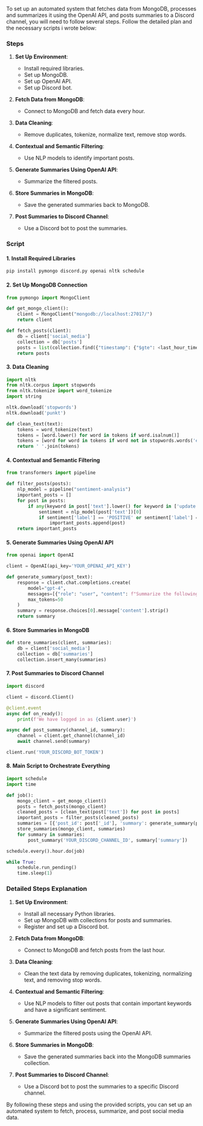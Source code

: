 To set up an automated system that fetches data from MongoDB, processes and summarizes it using the OpenAI API, and posts summaries to a Discord channel, you will need to follow several steps. Follow the detailed plan and the necessary scripts i wrote below:

### Steps

1. **Set Up Environment**:
   - Install required libraries.
   - Set up MongoDB.
   - Set up OpenAI API.
   - Set up Discord bot.

2. **Fetch Data from MongoDB**:
   - Connect to MongoDB and fetch data every hour.

3. **Data Cleaning**:
   - Remove duplicates, tokenize, normalize text, remove stop words.

4. **Contextual and Semantic Filtering**:
   - Use NLP models to identify important posts.

5. **Generate Summaries Using OpenAI API**:
   - Summarize the filtered posts.

6. **Store Summaries in MongoDB**:
   - Save the generated summaries back to MongoDB.

7. **Post Summaries to Discord Channel**:
   - Use a Discord bot to post the summaries.

### Script

#### 1. Install Required Libraries

```bash
pip install pymongo discord.py openai nltk schedule
```

#### 2. Set Up MongoDB Connection

```python
from pymongo import MongoClient

def get_mongo_client():
    client = MongoClient("mongodb://localhost:27017/")
    return client

def fetch_posts(client):
    db = client['social_media']
    collection = db['posts']
    posts = list(collection.find({"timestamp": {"$gte": <last_hour_timestamp>}}))
    return posts
```

#### 3. Data Cleaning

```python
import nltk
from nltk.corpus import stopwords
from nltk.tokenize import word_tokenize
import string

nltk.download('stopwords')
nltk.download('punkt')

def clean_text(text):
    tokens = word_tokenize(text)
    tokens = [word.lower() for word in tokens if word.isalnum()]
    tokens = [word for word in tokens if word not in stopwords.words('english')]
    return ' '.join(tokens)
```

#### 4. Contextual and Semantic Filtering

```python
from transformers import pipeline

def filter_posts(posts):
    nlp_model = pipeline("sentiment-analysis")
    important_posts = []
    for post in posts:
        if any(keyword in post['text'].lower() for keyword in ['update', 'announcement', 'change', 'development']):
            sentiment = nlp_model(post['text'])[0]
            if sentiment['label'] == 'POSITIVE' or sentiment['label'] == 'NEGATIVE':
                important_posts.append(post)
    return important_posts
```

#### 5. Generate Summaries Using OpenAI API

```python
from openai import OpenAI

client = OpenAI(api_key='YOUR_OPENAI_API_KEY')

def generate_summary(post_text):
    response = client.chat.completions.create(
        model="gpt-4",
        messages=[{"role": "user", "content": f"Summarize the following text: {post_text}"}],
        max_tokens=50
    )
    summary = response.choices[0].message['content'].strip()
    return summary

```

#### 6. Store Summaries in MongoDB

```python
def store_summaries(client, summaries):
    db = client['social_media']
    collection = db['summaries']
    collection.insert_many(summaries)
```

#### 7. Post Summaries to Discord Channel

```python
import discord

client = discord.Client()

@client.event
async def on_ready():
    print(f'We have logged in as {client.user}')

async def post_summary(channel_id, summary):
    channel = client.get_channel(channel_id)
    await channel.send(summary)

client.run('YOUR_DISCORD_BOT_TOKEN')
```

#### 8. Main Script to Orchestrate Everything

```python
import schedule
import time

def job():
    mongo_client = get_mongo_client()
    posts = fetch_posts(mongo_client)
    cleaned_posts = [clean_text(post['text']) for post in posts]
    important_posts = filter_posts(cleaned_posts)
    summaries = [{'post_id': post['_id'], 'summary': generate_summary(post['text'])} for post in important_posts]
    store_summaries(mongo_client, summaries)
    for summary in summaries:
        post_summary('YOUR_DISCORD_CHANNEL_ID', summary['summary'])

schedule.every().hour.do(job)

while True:
    schedule.run_pending()
    time.sleep(1)
```

### Detailed Steps Explanation

1. **Set Up Environment**:
   - Install all necessary Python libraries.
   - Set up MongoDB with collections for posts and summaries.
   - Register and set up a Discord bot.

2. **Fetch Data from MongoDB**:
   - Connect to MongoDB and fetch posts from the last hour.

3. **Data Cleaning**:
   - Clean the text data by removing duplicates, tokenizing, normalizing text, and removing stop words.

4. **Contextual and Semantic Filtering**:
   - Use NLP models to filter out posts that contain important keywords and have a significant sentiment.

5. **Generate Summaries Using OpenAI API**:
   - Summarize the filtered posts using the OpenAI API.

6. **Store Summaries in MongoDB**:
   - Save the generated summaries back into the MongoDB summaries collection.

7. **Post Summaries to Discord Channel**:
   - Use a Discord bot to post the summaries to a specific Discord channel.

By following these steps and using the provided scripts, you can set up an automated system to fetch, process, summarize, and post social media data.
